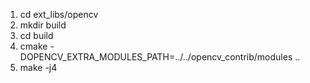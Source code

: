 1. cd ext_libs/opencv
2. mkdir build
3. cd build
4. cmake -DOPENCV_EXTRA_MODULES_PATH=../../opencv_contrib/modules ..
5. make -j4